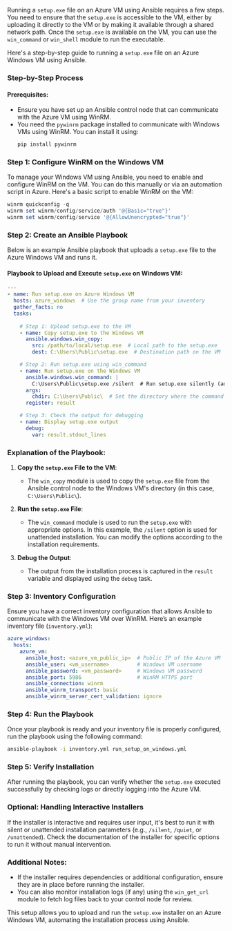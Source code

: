 Running a `setup.exe` file on an Azure VM using Ansible requires a few steps. You need to ensure that the `setup.exe` is accessible to the VM, either by uploading it directly to the VM or by making it available through a shared network path. Once the `setup.exe` is available on the VM, you can use the `win_command` or `win_shell` module to run the executable.

Here's a step-by-step guide to running a `setup.exe` file on an Azure Windows VM using Ansible.

### Step-by-Step Process

#### Prerequisites:
- Ensure you have set up an Ansible control node that can communicate with the Azure VM using WinRM.
- You need the `pywinrm` package installed to communicate with Windows VMs using WinRM. You can install it using:
  ```bash
  pip install pywinrm
  ```

### Step 1: Configure WinRM on the Windows VM

To manage your Windows VM using Ansible, you need to enable and configure WinRM on the VM. You can do this manually or via an automation script in Azure. Here's a basic script to enable WinRM on the VM:

```powershell
winrm quickconfig -q
winrm set winrm/config/service/auth '@{Basic="true"}'
winrm set winrm/config/service '@{AllowUnencrypted="true"}'
```

### Step 2: Create an Ansible Playbook

Below is an example Ansible playbook that uploads a `setup.exe` file to the Azure Windows VM and runs it.

#### Playbook to Upload and Execute `setup.exe` on Windows VM:

```yaml
---
- name: Run setup.exe on Azure Windows VM
  hosts: azure_windows  # Use the group name from your inventory
  gather_facts: no
  tasks:
    
    # Step 1: Upload setup.exe to the VM
    - name: Copy setup.exe to the Windows VM
      ansible.windows.win_copy:
        src: /path/to/local/setup.exe  # Local path to the setup.exe
        dest: C:\Users\Public\setup.exe  # Destination path on the VM

    # Step 2: Run setup.exe using win_command
    - name: Run setup.exe on the Windows VM
      ansible.windows.win_command: |
        C:\Users\Public\setup.exe /silent  # Run setup.exe silently (add any needed parameters)
      args:
        chdir: C:\Users\Public\  # Set the directory where the command will run
      register: result

    # Step 3: Check the output for debugging
    - name: Display setup.exe output
      debug:
        var: result.stdout_lines
```

### Explanation of the Playbook:

1. **Copy the `setup.exe` File to the VM**: 
   - The `win_copy` module is used to copy the `setup.exe` file from the Ansible control node to the Windows VM's directory (in this case, `C:\Users\Public\`).

2. **Run the `setup.exe` File**:
   - The `win_command` module is used to run the `setup.exe` with appropriate options. In this example, the `/silent` option is used for unattended installation. You can modify the options according to the installation requirements.

3. **Debug the Output**:
   - The output from the installation process is captured in the `result` variable and displayed using the `debug` task.

### Step 3: Inventory Configuration

Ensure you have a correct inventory configuration that allows Ansible to communicate with the Windows VM over WinRM. Here’s an example inventory file (`inventory.yml`):

```yaml
azure_windows:
  hosts:
    azure_vm:
      ansible_host: <azure_vm_public_ip>  # Public IP of the Azure VM
      ansible_user: <vm_username>         # Windows VM username
      ansible_password: <vm_password>     # Windows VM password
      ansible_port: 5986                  # WinRM HTTPS port
      ansible_connection: winrm
      ansible_winrm_transport: basic
      ansible_winrm_server_cert_validation: ignore
```

### Step 4: Run the Playbook

Once your playbook is ready and your inventory file is properly configured, run the playbook using the following command:

```bash
ansible-playbook -i inventory.yml run_setup_on_windows.yml
```

### Step 5: Verify Installation

After running the playbook, you can verify whether the `setup.exe` executed successfully by checking logs or directly logging into the Azure VM.

### Optional: Handling Interactive Installers

If the installer is interactive and requires user input, it's best to run it with silent or unattended installation parameters (e.g., `/silent`, `/quiet`, or `/unattended`). Check the documentation of the installer for specific options to run it without manual intervention.

### Additional Notes:

- If the installer requires dependencies or additional configuration, ensure they are in place before running the installer.
- You can also monitor installation logs (if any) using the `win_get_url` module to fetch log files back to your control node for review.

This setup allows you to upload and run the `setup.exe` installer on an Azure Windows VM, automating the installation process using Ansible.